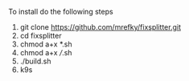 To install do the following steps
1. git clone https://github.com/mrefky/fixsplitter.git
2. cd fixsplitter
3. chmod a+x *.sh
4. chmod a+x */*.sh
5. ./build.sh
6. k9s